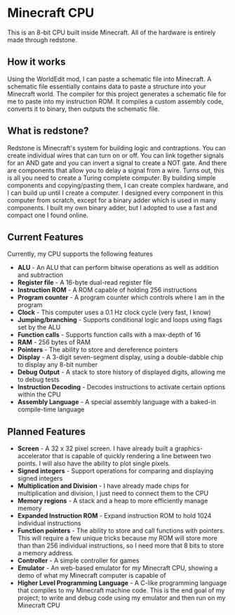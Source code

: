 # Minecraft CPU
This is an 8-bit CPU built inside Minecraft. All of the hardware is entirely made through redstone. 

## How it works
Using the WorldEdit mod, I can paste a schematic file into Minecraft. A schematic file essentially contains data to paste a structure into your Minecraft world. The compiler for this project generates a schematic file for me to paste into my instruction ROM. It compiles a custom assembly code, converts it to binary, then outputs the schematic file.

## What is redstone?
Redstone is Minecraft's system for building logic and contraptions. You can create individual wires that can turn on or off. You can link together signals for an AND gate and you can invert a signal to create a NOT gate. And there are components that allow you to delay a signal from a wire. Turns out, this is all you need to create a Turing complete computer. By building simple components and copying/pasting them, I can create complex hardware, and I can build up until I create a computer. I designed every component in this computer from scratch, except for a binary adder which is used in many components. I built my own binary adder, but I adopted to use a fast and compact one I found online.

## Current Features
Currently, my CPU supports the following features
- **ALU** -  An ALU that can perform bitwise operations as well as addition and subtraction
- **Register file** - A 16-byte dual-read register file
- **Instruction ROM** - A ROM capable of holding 256 instructions
- **Program counter** - A program counter which controls where I am in the program
- **Clock** - This computer uses a 0.1 Hz clock cycle (very fast, I know)
- **Jumping/branching** - Supports conditional logic and loops using flags set by the ALU
- **Function calls** - Supports function calls with a max-depth of 16
- **RAM** - 256 bytes of RAM
- **Pointers** - The ability to store and dereference pointers
- **Display** - A 3-digit seven-segment display, using a double-dabble chip to display any 8-bit number
- **Debug Output** - A stack to store history of displayed digits, allowing me to debug tests
- **Instruction Decoding** - Decodes instructions to activate certain options within the CPU
- **Assembly Language** - A special assembly language with a baked-in compile-time language

## Planned Features 
- **Screen** - A 32 x 32 pixel screen. I have already built a graphics-accelerator that is capable of quickly rendering a line between two points. I will also have the ability to plot single pixels.
- **Signed integers** - Support operations for comparing and displaying signed integers
- **Multiplication and Division** - I have already made chips for multiplication and division, I just need to connect them to the CPU
- **Memory regions** - A stack and a heap to more efficiently manage memory
- **Expanded Instruction ROM** - Expand instruction ROM to hold 1024 individual instructions
- **Function pointers** - The ability to store and call functions with pointers. This will require a few unique tricks because my ROM will store more than than 256 individual instructions, so I need more that 8 bits to store a memory address.
- **Controller** - A simple controller for games
- **Emulator** - An web-based emulator for my Minecraft CPU, showing a demo of what my Minecraft computer is capable of
- **Higher Level Programming Language** - A C-like programming language that compiles to my Minecraft machine code. This is the end goal of my project; to write and debug code using my emulator and then run on my Minecraft CPU
